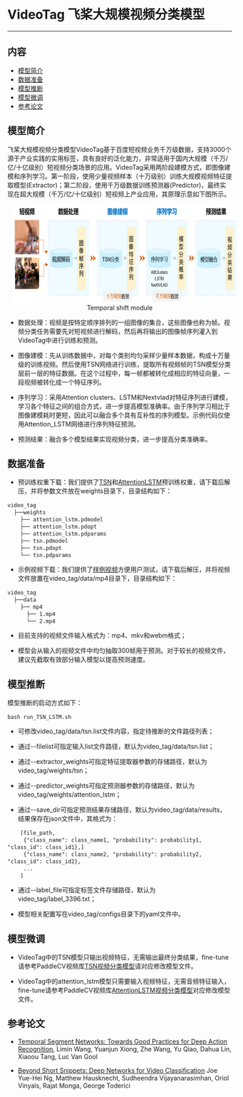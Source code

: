 # VideoTag 飞桨大规模视频分类模型

---
## 内容

- [模型简介](#模型简介)
- [数据准备](#数据准备)
- [模型推断](#模型推断)
- [模型微调](#模型微调)
- [参考论文](#参考论文)


## 模型简介

飞桨大规模视频分类模型VideoTag基于百度短视频业务千万级数据，支持3000个源于产业实践的实用标签，具有良好的泛化能力，非常适用于国内大规模（千万/亿/十亿级别）短视频分类场景的应用。VideoTag采用两阶段建模方式，即图像建模和序列学习。第一阶段，使用少量视频样本（十万级别）训练大规模视频特征提取模型(Extractor)；第二阶段，使用千万级数据训练预测器(Predictor)，最终实现在超大规模（千万/亿/十亿级别）短视频上产业应用，其原理示意如下图所示。

<p align="center">
<img src="video_tag.png" height=220 width=800 hspace='10'/> <br />
Temporal shift module
</p>

- 数据处理：视频是按特定顺序排列的一组图像的集合，这些图像也称为帧。视频分类任务需要先对短视频进行解码，然后再将输出的图像帧序列灌入到VideoTag中进行训练和预测。

- 图像建模：先从训练数据中，对每个类别均匀采样少量样本数据，构成十万量级的训练视频。然后使用TSN网络进行训练，提取所有视频帧的TSN模型分类层前一层的特征数据。在这个过程中，每一帧都被转化成相应的特征向量，一段视频被转化成一个特征序列。

- 序列学习：采用Attention clusters、LSTM和Nextvlad对特征序列进行建模，学习各个特征之间的组合方式，进一步提高模型准确率。由于序列学习相比于图像建模耗时更短，因此可以融合多个具有互补性的序列模型。示例代码仅使用Attention\_LSTM网络进行序列特征预测。

- 预测结果：融合多个模型结果实现视频分类，进一步提高分类准确率。


## 数据准备

- 预训练权重下载：我们提供了[TSN](https://videotag.bj.bcebos.com/video_tag_tsn.tar)和[AttentionLSTM](https://videotag.bj.bcebos.com/video_tag_lstm.tar)预训练权重，请下载后解压，并将参数文件放在weights目录下，目录结构如下：

```
video_tag
  ├──weights
    ├── attention_lstm.pdmodel
    ├── attention_lstm.pdopt  
    ├── attention_lstm.pdparams
    ├── tsn.pdmodel
    ├── tsn.pdopt
    └── tsn.pdparams
```

- 示例视频下载：我们提供了[样例视频](https://videotag.bj.bcebos.com/mp4.tar)方便用户测试，请下载后解压，并将视频文件放置在video\_tag/data/mp4目录下，目录结构如下：

```
video_tag
  ├──data
    ├── mp4
      ├── 1.mp4
      └── 2.mp4
```

- 目前支持的视频文件输入格式为：mp4、mkv和webm格式；

- 模型会从输入的视频文件中均匀抽取300帧用于预测。对于较长的视频文件，建议先截取有效部分输入模型以提高预测速度。


## 模型推断

模型推断的启动方式如下：

    bash run_TSN_LSTM.sh

- 可修改video\_tag/data/tsn.list文件内容，指定待推断的文件路径列表；

- 通过--filelist可指定输入list文件路径，默认为video\_tag/data/tsn.list；

- 通过--extractor\_weights可指定特征提取器参数的存储路径，默认为video\_tag/weights/tsn；

- 通过--predictor\_weights可指定预测器参数的存储路径，默认为video\_tag/weights/attention\_lstm；

- 通过--save\_dir可指定预测结果存储路径，默认为video\_tag/data/results，结果保存在json文件中，其格式为：

```
    [file_path,
     {"class_name": class_name1, "probability": probability1, "class_id": class_id1},]
     {"class_name": class_name2, "probability": probability2, "class_id": class_id2},
     ...
    ]
```

- 通过--label\_file可指定标签文件存储路径，默认为video\_tag/label\_3396.txt；

- 模型相关配置写在video\_tag/configs目录下的yaml文件中。


## 模型微调

- VideoTag中的TSN模型只输出视频特征，无需输出最终分类结果，fine-tune请参考PaddleCV视频库[TSN视频分类模型](../../models/tsn/README.md)请对应修改模型文件。

- VideoTag中的attention\_lstm模型只需要输入视频特征，无需音频特征输入，fine-tune请参考PaddleCV视频库[AttentionLSTM视频分类模型](../../models/attention_lstm/README.md)对应修改模型文件。

## 参考论文

- [Temporal Segment Networks: Towards Good Practices for Deep Action Recognition](https://arxiv.org/abs/1608.00859), Limin Wang, Yuanjun Xiong, Zhe Wang, Yu Qiao, Dahua Lin, Xiaoou Tang, Luc Van Gool

- [Beyond Short Snippets: Deep Networks for Video Classification](https://arxiv.org/abs/1503.08909) Joe Yue-Hei Ng, Matthew Hausknecht, Sudheendra Vijayanarasimhan, Oriol Vinyals, Rajat Monga, George Toderici
